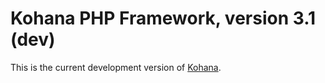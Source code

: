 # Kohana PHP Framework, version 3.1 (dev)

This is the current development version of [Kohana](http://kohanaframework.org/).

